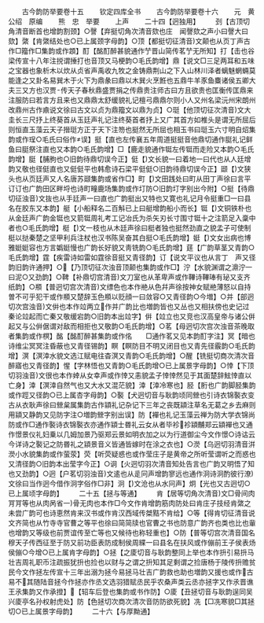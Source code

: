 <!-- { "loadSidebar": true } -->

　　古今韵防举要卷十五
　　钦定四库全书
　　古今韵防举要卷十六
　　元　黄公绍　原编
　　熊　忠　举要
　　上声
　　二十四【迥独用】
　　刭【古顶切角清音断首也增韵割颈】○謦【弃挺切角次清音欬也庄　闻謦欬之声小曰謦大曰欬】綮【肯綮结处也○已上属颈字母韵】○顶【都挺切征清音文颠也从页丁声古作□籀作□集韵或作顁】酊【酩酊醉甚貌通作艼晋山简传茗艼无所知】打【击也谷梁传宣十八年注捝谓捶打也音顶又马梗韵○毛氏韵增】鼎【说文□三足两耳和五味之宝器也象析木以炊从贞省声禹收九牧之金铸鼎荆山之下入山林川泽者螭魅蝄蜽莫能逢之又卦名易巽木于火下为鼎彖曰鼎以木巽火烹餁也五鼎牛羊豕鱼麋诸侯五卿大夫三又方也汉贾传天子春秋鼎盛贾捐之传鼎贵注师古曰方且欲贵也匡衡传匡鼎来注服防曰若言方且来也又鼎鼎太舒缓貌礼记檀弓鼎鼎尔则小人又州名梁沅州宋朗州改鼎州古作鼑说文徐曰古文以贞为鼎籀文以鼎为贞】○珽【他顶切征次清音文大圭长三尺抒上终葵首从玉廷声礼记注终葵首者抒上又广其首方如椎头是谓无所屈后则恒直玉藻云天子搢珽方正于天下注笏也挺然无所屈也相玉书曰珽玉六寸明自炤集韵或作珵○毛氏曰俗作误】挺【直也左传襄五年周道挺挺音他鼎切通作脡礼记鲜鱼曰脡祭注直也又本韵○毛氏韵增】□【鹿走貌通作铤左传铤而走险又本韵○毛氏韵增】脡【脯朐也○旧韵待鼎切误今正】侹【文长貌一曰着地一曰代也从人廷增韵又敬也径侹直也又侹侹平也韩愈诗石梁平侹侹○旧韵待鼎切误今正】颋【文狭头也从页廷声又人名唐苏颋集韵或省作□】町【文田践处曰町从田丁声徐曰言平订订也广韵田区畔埒也诗町疃鹿场集韵或作圢防○旧韵圢字别出今附】○挺【待鼎切征浊音文抜也从手廷声一曰直也广韵挺出又特也又寛也礼记月令挺重□一曰县名在胶东又本韵】艇【小船释名二百斛已上曰艇增韵船小而长】铤【文铜铁朴也从金廷声广韵金铤也又箭铤周礼考工记冶氏为杀矢刃长寸围寸铤十之注箭足入稾中者也○毛氏韵增】梃【文一枝也从木廷声徐曰梃者独也挺然劲直之貌孟子可使制梃以挞秦楚之坚甲利兵注杖也汉书陈吴奋其白挺○毛氏韵增】娗【文女出病也博雅娗娗容也方言嬀娗慢也广韵长好貌又靑铣韵○毛氏韵增】莛【广韵草茎又青韵○毛氏韵增】霆【疾雷诗如雷如霆徐音挺又青径韵】订【说文平议也从言丁　声又径韵旧韵许通押】○【乃顶切征次浊音顶颠也集韵或作□】泞【水貌渊谓之濎泞一曰泥○又劲韵】○鞞【补鼎切宫清音文刀室也从革卑声或作鞸诗鞸琫有珌又支齐纸韵】○頩【普迥切宫次清音文缥色也本作艵从色幷声徐按神女赋艵薄怒以自持曽不可乎犯干或作頩又楚辞玉色頩以贬顔一曰敛容○又青径韵○今増】○并【部迥切次宫浊音文倂也本作竝两立作并广韵比也増韵皆也又丛也又相扶傍也史记过秦论竝起而亡秦又敬缓宕韵○旧韵本出竝字】倂【竝立也又竞也汉高皇帝与诸公倂起又与公倂倨谓对敌而相拒也又敬韵○毛氏韵增】○茗【母迥切次宫次浊音茶晚取者集韵或作榠】酩【酩酊醉甚集韵或作佲　　□通作茗又见本韵酊字注】冥【暗也诗维尘冥冥注昏蔽也又青径锡韵】瞑【瞑防目不明又闭目也又青先径霰韵○毛氏韵增】溟【溟涬水貌文选江赋电往杳溟又青韵○毛氏韵增】○醒【铣挺切商次清次音醉寤也又青径韵】惺【字林悟也又青韵○毛氏韵增○已上属景字母韵】○悻【下顶切羽浊音文很也本作婞从女幸声或作悻又恚貌孟子悻悻然见于其面楚辞鮌悻直以亡身】涬【溟涬自然气也又大水又混茫貌】涬【涬冷寒也】胫【胻也广韵脚胫集韵或作踁又径韵○已上属杏字母韵】○褧【犬迥切音与耿韵顷同檾也引诗衣锦褧衣变古从衣耿声徐曰檾枲属集韵古作顈礼记杂记下三年之丧既顈注草名无葛之乡去麻则用顈又静韵又见防字注○増韵檾字别出误】防【襌也礼记玉藻云禅为防大学衣锦尚防或作□通作褧诗衣锦褧衣亦通作顈士昬礼云女从者毕袗袗顈黼郑云顈襌也又通作憬景仪礼妇乗以几姆加景乃驱郑云景如明衣加之以为行道御尘今文作憬○诗诂云今详诗之褧记之防昬礼之顈景音义皆通皆嫁时在涂之衣也】○濙【乌迥切羽清音洴濙小水貌集韵或作萤荥】荧【听荧疑惑也或作莹庄子是黄帝之所听莹谓听之而惑也又清径韵○旧韵本出莹字今正】○诇【火迥切羽次清音知处告言也广韵又明悟了知也又劲韵】○迥【户茗切羽浊音文逺也从辵冋声增韵寥远也通作泂诗泂酌彼行潦文徐曰当作迥今借作泂字俗作□非】泂【文沧也从水冋声】炯【光也又古迥切○已上属顷字母韵】
　　二十五【拯与等通】
　　肯【居等切角次清音文□骨间肉肎肎等也从肉呙省一骨无肉也本作□今文作肯增韵筋肉防处曰肯庄子技经肯綮之未尝广韵可也诗恵然肯来汉书或作肯汉西域传桀黠不肯给】○等【得肯切征清音说文齐简也从竹寺寺官曹之等平也徐曰简简牍也官曹之书也防意广韵齐也类也比也軰也增韵又等级也前贾谊传至亡等也又候待也称轻重也】○防【普等切宫次清音国名穆天子传西征至于防又前功臣表防成制侯周緤一曰县名在扶风或作傰前王子侯表炀侯傰○今增○已上属肯字母韵】○拯【之庱切音与耿韵整同上举也本作抍引易抍马壮吉周礼职币注疏振犹抍也捡也以财与之谓之抍知其足剩谓之捡唐杨于陵传抍赡贫民今文作拯左传宣十三年出溺为拯今易拯马壮吉广韵救也助也増韵又援也或作古易不其随陆音拯今作拯亦作丞文选羽猎赋丞民乎农桑声类云丞亦拯字又作氶晋谯王氶集韵又作承撜】【轺车后登也集韵或书作防】○庱【丑拯切音与耿韵逞同吴兴庱亭名孙权射虎处】防【色拯切次商次清次音防防欲死貌】冼【□冼寒貌□其拯切○已上属景字母韵】
　　二十六【与厚黝通】
